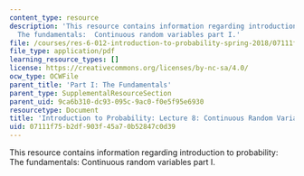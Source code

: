 ```yaml
---
content_type: resource
description: 'This resource contains information regarding introduction to probability:
  The fundamentals:  Continuous random variables part I.'
file: /courses/res-6-012-introduction-to-probability-spring-2018/07111f75b2df903f45a70b52847c0d39_MITRES_6_012S18_L08AS.pdf
file_type: application/pdf
learning_resource_types: []
license: https://creativecommons.org/licenses/by-nc-sa/4.0/
ocw_type: OCWFile
parent_title: 'Part I: The Fundamentals'
parent_type: SupplementalResourceSection
parent_uid: 9ca6b310-dc93-095c-9ac0-f0e5f95e6930
resourcetype: Document
title: 'Introduction to Probability: Lecture 8: Continuous Random Variables Part I'
uid: 07111f75-b2df-903f-45a7-0b52847c0d39
---
```

This resource contains information regarding introduction to probability: The fundamentals:  Continuous random variables part I.